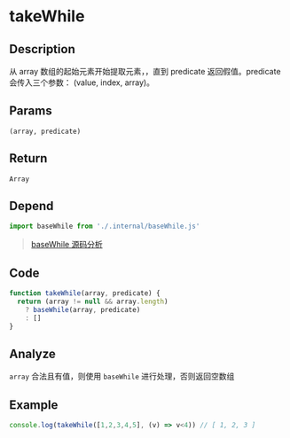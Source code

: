 # takeWhile

## Description
从 array 数组的起始元素开始提取元素，，直到 predicate 返回假值。predicate 会传入三个参数： (value, index, array)。

## Params
`(array, predicate)`

## Return
`Array`

## Depend
```js
import baseWhile from './.internal/baseWhile.js'
```
> [baseWhile 源码分析](../internal/baseWhile.md)

## Code
```js
function takeWhile(array, predicate) {
  return (array != null && array.length)
    ? baseWhile(array, predicate)
    : []
}
```

## Analyze
`array` 合法且有值，则使用 `baseWhile` 进行处理，否则返回空数组

## Example
```js
console.log(takeWhile([1,2,3,4,5], (v) => v<4)) // [ 1, 2, 3 ]
```
